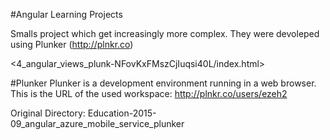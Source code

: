 #Angular Learning Projects

Smalls project which get increasingly more complex. They were devoleped using Plunker (http://plnkr.co)

<4_angular_views_plunk-NFovKxFMszCjIuqsi40L/index.html>

#Plunker
Plunker is a development environment running in a web browser.
This is the URL of the used workspace: http://plnkr.co/users/ezeh2

Original Directory: Education-2015-09_angular_azure_mobile_service_plunker

